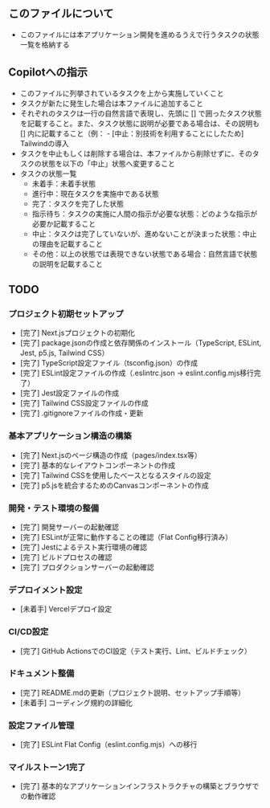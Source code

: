 ## このファイルについて
- このファイルには本アプリケーション開発を進めるうえで行うタスクの状態一覧を格納する

## Copilotへの指示 
- このファイルに列挙されているタスクを上から実施していくこと
- タスクが新たに発生した場合は本ファイルに追加すること
- それぞれのタスクは一行の自然言語で表現し、先頭に [] で囲ったタスク状態を記載すること。また、タスク状態に説明が必要である場合は、その説明も [] 内に記載すること（例： - [中止：別技術を利用することにしたため] Tailwindの導入
- タスクを中止もしくは削除する場合は、本ファイルから削除せずに、そのタスクの状態を以下の「中止」状態へ変更すること
- タスクの状態一覧
  - 未着手：未着手状態
  - 進行中：現在タスクを実施中である状態
  - 完了：タスクを完了した状態
  - 指示待ち：タスクの実施に人間の指示が必要な状態：どのような指示が必要か記載すること
  - 中止：タスクは完了していないが、進めないことが決まった状態：中止の理由を記載すること
  - その他：以上の状態では表現できない状態である場合：自然言語で状態の説明を記載すること

## TODO

### プロジェクト初期セットアップ
- [完了] Next.jsプロジェクトの初期化
- [完了] package.jsonの作成と依存関係のインストール（TypeScript, ESLint, Jest, p5.js, Tailwind CSS）
- [完了] TypeScript設定ファイル（tsconfig.json）の作成
- [完了] ESLint設定ファイルの作成（.eslintrc.json → eslint.config.mjs移行完了）
- [完了] Jest設定ファイルの作成
- [完了] Tailwind CSS設定ファイルの作成
- [完了] .gitignoreファイルの作成・更新

### 基本アプリケーション構造の構築
- [完了] Next.jsのページ構造の作成（pages/index.tsx等）
- [完了] 基本的なレイアウトコンポーネントの作成
- [完了] Tailwind CSSを使用したベースとなるスタイルの設定
- [完了] p5.jsを統合するためのCanvasコンポーネントの作成

### 開発・テスト環境の整備
- [完了] 開発サーバーの起動確認
- [完了] ESLintが正常に動作することの確認（Flat Config移行済み）
- [完了] Jestによるテスト実行環境の確認
- [完了] ビルドプロセスの確認
- [完了] プロダクションサーバーの起動確認

### デプロイメント設定
- [未着手] Vercelデプロイ設定

### CI/CD設定
- [完了] GitHub ActionsでのCI設定（テスト実行、Lint、ビルドチェック）

### ドキュメント整備
- [完了] README.mdの更新（プロジェクト説明、セットアップ手順等）
- [未着手] コーディング規約の詳細化

### 設定ファイル管理
- [完了] ESLint Flat Config（eslint.config.mjs）への移行

### マイルストーン1完了
- [完了] 基本的なアプリケーションインフラストラクチャの構築とブラウザでの動作確認
